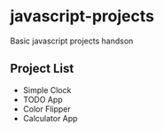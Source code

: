 # javascript-projects

Basic javascript projects handson

## Project List

- Simple Clock
- TODO App
- Color Flipper
- Calculator App
